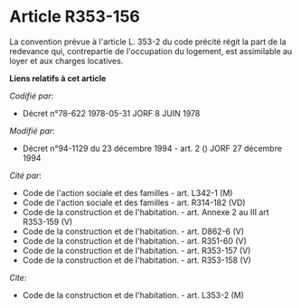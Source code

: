# Article R353-156

La convention prévue à l'article L. 353-2 du code précité régit la part de la redevance qui, contrepartie de l'occupation du
logement, est assimilable au loyer et aux charges locatives.

**Liens relatifs à cet article**

_Codifié par_:

  - Décret n°78-622 1978-05-31 JORF 8 JUIN 1978

_Modifié par_:

  - Décret n°94-1129 du 23 décembre 1994 - art. 2 () JORF 27 décembre 1994

_Cité par_:

  - Code de l'action sociale et des familles - art. L342-1 (M)
  - Code de l'action sociale et des familles - art. R314-182 (VD)
  - Code de la construction et de l'habitation. - art. Annexe 2 au III art R353-159 (V)
  - Code de la construction et de l'habitation. - art. D862-6 (V)
  - Code de la construction et de l'habitation. - art. R351-60 (V)
  - Code de la construction et de l'habitation. - art. R353-157 (V)
  - Code de la construction et de l'habitation. - art. R353-158 (V)

_Cite_:

  - Code de la construction et de l'habitation. - art. L353-2 (M)
